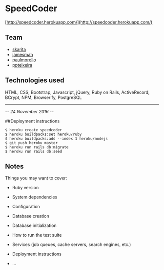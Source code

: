 # SpeedCoder
[http://speedcoder.herokuapp.com/](http://speedcoder.herokuapp.com/)

## Team
* [skarita](https://github.com/skarita)
* [jamesmah](https://github.com/jamesmah)
* [paulmorello](https://github.com/paulmorello)
* [ppteixeira](https://github.com/ppteixeira)

## Technologies used
HTML, CSS, Bootstrap, Javascript, jQuery, Ruby on Rails, ActiveRecord, BCrypt, NPM, Browserify, PostgreSQL

---
*-- 24 November 2016 --*

##Deployment instructions

```
$ heroku create speedcoder
$ heroku buildpacks:set heroku/ruby
$ heroku buildpacks:add --index 1 heroku/nodejs
$ git push heroku master
$ heroku run rails db:migrate
$ heroku run rails db:seed
```

## Notes

Things you may want to cover:

* Ruby version

* System dependencies

* Configuration

* Database creation

* Database initialization

* How to run the test suite

* Services (job queues, cache servers, search engines, etc.)

* Deployment instructions

* ...
